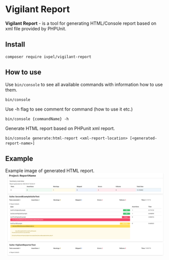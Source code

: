 # Vigilant Report

**Vigilant Report** - is a tool for generating HTML/Console report based on xml file provided by PHPUnit.

## Install
```shell
composer require ivpel/vigilant-report
```

## How to use
Use `bin/console` to see all available commands with information how to use them.
```shell
bin/console
```
Use -h flag to see comment for command (how to use it etc.)
```shell
bin/console {commandName} -h
```
Generate HTML report based on PHPunit xml report.
```shell
bin/console generate:html-report <xml-report-location> [<generated-report-name>]
```

## Example
Example image of generated HTML report.
![](docs/img/reportExample.png)